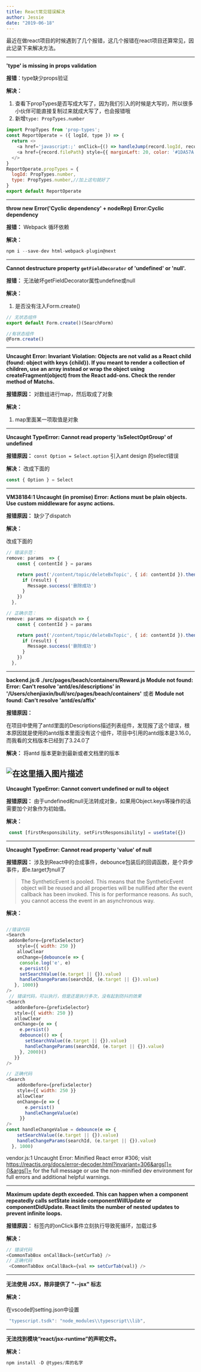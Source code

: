 ```yaml
---
title: React常见错误解决
author: Jessie
date: "2019-06-18"
---
```

最近在做react项目的时候遇到了几个报错，这几个报错在react项目还算常见，因此记录下来解决方法。

----------

**'type' is missing in props validation**

**报错**：type缺少props验证

**解决：**

1. 查看下propTypes是否写成大写了，因为我们引入的时候是大写的，所以很多小伙伴可能直接复制过来就成大写了，也会报错哦
2. 新增`type: PropTypes.number`

```js
import PropTypes from 'prop-types';
const ReportOperate = ({ logId, type }) => {
  return <>
    <a href='javascript:;' onClick={() => handleJump(record.logId, record.type)} style={{ color: '#1DA57A' }}>查看详情</a>
    <a href={record.filePath} style={{ marginLeft: 20, color: '#1DA57A' }}>下载日志</a>
  </>
}
ReportOperate.propTypes = {
  logId: PropTypes.number,
  type: PropTypes.number,//加上这句就好了
}
export default ReportOperate
```

----------
**throw new Error('Cyclic dependency' + nodeRep)
Error:Cyclic dependency**

**报错：** Webpack 循环依赖

**解决：**

```js
npm i --save-dev html-webpack-plugin@next
```

----------
**Cannot destructure property `getFieldDecorator` of 'undefined' or 'null'.**

**报错：** 无法破坏getFieldDecorator属性undefine或null

**解决：**

1. 是否没有注入Form.create()

```js
// 无状态组件
export default Form.create()(SearchForm)

//有状态组件
@Form.create()
```

----------
**Uncaught Error: Invariant Violation: Objects are not valid as a React child (found: object with keys {child}). If you meant to render a collection of children, use an array instead or wrap the object using createFragment(object) from the React add-ons. Check the render method of Matchs.**

**报错原因：** 对数组进行map，然后取成了对象

**解决：**

1. map里面某一项取值是对象

----------
**Uncaught TypeError: Cannot read property 'isSelectOptGroup' of undefined**

**报错原因：** `const Option = Select.option` 引入ant design 的select错误

**解决：**
改成下面的

```js
const { Option } = Select
```

----------
**VM38184:1 Uncaught (in promise) Error: Actions must be plain objects. Use custom middleware for async actions.**

**报错原因：** 缺少了dispatch

**解决：**

改成下面的

```js
// 错误示范：
remove: params  => {
    const { contentId } = params

    return post('/content/topic/deleteBxTopic', { id: contentId }).then(result => {
      if (result) {
        Message.success('删除成功')
      }
    })
  },

// 正确示范：
remove: params => dispatch => {
    const { contentId } = params

    return post('/content/topic/deleteBxTopic', { id: contentId }).then(result => {
      if (result) {
        Message.success('删除成功')
      }
    })
  },
```

----------
**backend.js:6 ./src/pages/beach/containers/Reward.js
Module not found: Error: Can't resolve 'antd/es/descriptions' in '/Users/chenjiaxin/bull/src/pages/beach/containers'**
或者
**Module not found: Can't resolve 'antd/es/affix'**

**报错原因：**

在项目中使用了antd里面的Descriptions描述列表组件，发现报了这个错误，根本原因就是使用的antd版本里面没有这个组件，项目中引用的antd版本是3.16.0，而我看的文档版本已经到了3.24.0了

**解决：** 将antd 版本更新到最新或者文档里的版本

![在这里插入图片描述](https://img-blog.csdnimg.cn/20191102153652639.png?x-oss-process=image/watermark,type_ZmFuZ3poZW5naGVpdGk,shadow_10,text_aHR0cHM6Ly9ibG9nLmNzZG4ubmV0L3puNzQwMzk1ODU4,size_16,color_FFFFFF,t_70)
----------

**Uncaught TypeError: Cannot convert undefined or null to object**

**报错原因：** 由于undefined和null无法转成对象，如果用Object.keys等操作的话需要加个对象作为初始值。

**解决：**

```javascript
 const [firstResponsibility, setFirstResponsibility] = useState({})
```

----------
**Uncaught TypeError: Cannot read property 'value' of null**

**报错原因：** 涉及到React中的合成事件，debounce包装后的回调函数，是个异步事件，即e.target为null了

> The SyntheticEvent is pooled. This means that the SyntheticEvent object will be reused and all properties will be nullified after the event callback has been invoked. This is for performance reasons. As such, you cannot access the event in an asynchronous way.

**解决：**

```javascript

//错误代码
<Search
 addonBefore={prefixSelector}
    style={{ width: 250 }}
    allowClear
    onChange={debounce(e => {
     console.log('e', e)
     e.persist()
     setSearchValue((e.target || {}).value)
     handleChangeParams(searchId, (e.target || {}).value)
   }, 1000)}
/>
 // 错误代码，可以执行，但是还是执行多次，没有起到防抖的效果
<Search
   addonBefore={prefixSelector}
   style={{ width: 250 }}
   allowClear
   onChange={e => {
     e.persist()
     debounce(() => {
       setSearchValue((e.target || {}).value)
       handleChangeParams(searchId, (e.target || {}).value)
     }, 2000)()
   }}
/>

// 正确代码
<Search
    addonBefore={prefixSelector}
    style={{ width: 250 }}
    allowClear
    onChange={e => {
       e.persist()
       handleChangeValue(e)
     }}
/>
const handleChangeValue = debounce(e => {
    setSearchValue((e.target || {}).value)
    handleChangeParams(searchId, (e.target || {}).value)
  }, 1000)
```

vendor.js:1 Uncaught Error: Minified React error #306; visit https://reactjs.org/docs/error-decoder.html?invariant=306&args[]=()&args[]= for the full message or use the non-minified dev environment for full errors and additional helpful warnings.

----------
**Maximum update depth exceeded. This can happen when a component repeatedly calls setState inside componentWillUpdate or componentDidUpdate. React limits the number of nested updates to prevent infinite loops.**

**报错原因：** 标签内的onClick事件立刻执行导致死循环，加载过多

**解决：**

```javascript
// 错误代码
<CommonTabBox onCallBack={setCurTab} />
// 正确代码
 <CommonTabBox onCallBack={val => setCurTab(val)} />
```

----------
**无法使用 JSX，除非提供了 "--jsx" 标志**

**解决：**

在vscode的setting.json中设置

```js
 "typescript.tsdk": "node_modules\\typescript\\lib",
```

----------
**无法找到模块“react/jsx-runtime”的声明文件。**

**解决：**

```js
npm install -D @types/库的名字
```
